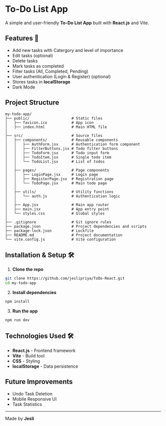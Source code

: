 # To-Do List App

A simple and user-friendly **To-Do List App** built with **React.js** and Vite.

## Features 🚀
- Add new tasks with Catergory and level of importance
- Edit tasks (optional)
- Delete tasks
- Mark tasks as completed
- Filter tasks (All, Completed, Pending)
- User authentication (Login & Register) (optional)
- Stores tasks in **localStorage**
- Dark Mode

## Project Structure 
```
my-todo-app/
├── public/                   # Static files
│   ├── favicon.ico           # App icon
│   ├── index.html            # Main HTML file
│
├── src/                      # Source files
│   ├── components/           # Reusable components
│   │   ├── AuthForm.jsx      # Authentication form component
│   │   ├── FilterButtons.jsx # Todo filter buttons
│   │   ├── TodoForm.jsx      # Todo input form
│   │   ├── TodoItem.jsx      # Single todo item
│   │   └── TodoList.jsx      # List of todos
│   │
│   ├── pages/                # Page components
│   │   ├── LoginPage.jsx     # Login page
│   │   ├── RegisterPage.jsx  # Registration page
│   │   └── TodoPage.jsx      # Main todo page
│   │
│   ├── utils/                # Utility functions
│   │   └── auth.js           # Authentication logic
│   │
│   ├── App.jsx               # Main app router
│   ├── main.jsx              # App entry point
│   └── styles.css            # Global styles
│
├── .gitignore                # Git ignore rules
├── package.json              # Project dependencies and scripts
├── package-lock.json         # Lockfile
├── README.md                 # Project documentation
└── vite.config.js            # Vite configuration
```

## Installation & Setup 🛠
1. **Clone the repo**
```sh
git clone https://github.com/jeslipriya/ToDo-React.git
cd my-todo-app
```

2. **Install dependencies**
```sh
npm install
```

3. **Run the app**
```sh
npm run dev
```

## Technologies Used 🛠
- **React.js** - Frontend framework
- **Vite** - Build tool
- **CSS** - Styling
- **localStorage** - Data persistence

## Future Improvements 
- Undo Task Deletion
- Mobile Responsive UI
- Task Statistics

---
Made by **Jesli** 

